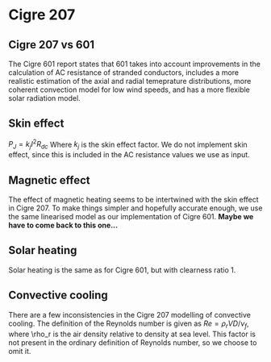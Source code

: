 # Cigre 207

## Cigre 207 vs 601

The Cigre 601 report states that 601 takes into account improvements in the calculation of AC resistance of stranded
conductors, includes a more realistic estimation of the axial and radial temeprature distributions, more coherent
convection model for low wind speeds, and has a more flexible solar radiation model.

## Skin effect

$P_J = k_j I^2 R_{dc}$
Where $k_j$ is the skin effect factor.
We do not implement skin effect, since this is included in the AC resistance values we use as input.

## Magnetic effect

The effect of magnetic heating seems to be intertwined with the skin effect in Cigre 207.
To make things simpler and hopefully accurate enough, we use the same linearised model as our implementation of
Cigre 601.
**Maybe we have to come back to this one...**

## Solar heating

Solar heating is the same as for Cigre 601, but with clearness ratio 1.

## Convective cooling
There are a few inconsistencies in the Cigre 207 modelling of convective cooling.
The definition of the Reynolds number is given as
$Re = \rho_r V D/\nu_f$, where \rho_r is the air density relative to density at sea level.
This factor is not present in the ordinary definition of Reynolds number, so we choose to omit it.